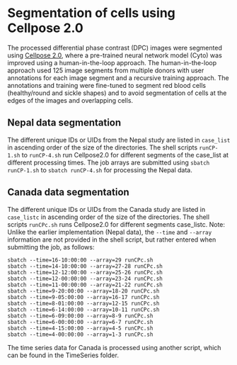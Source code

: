 # Segmentation of cells using Cellpose 2.0

The processed differential phase contrast (DPC) images were segmented using [Cellpose 2.0](https://www.nature.com/articles/s41592-022-01663-4), where a pre-trained neural network model (Cyto) was improved using a human-in-the-loop approach. The human-in-the-loop approach used 125 image segments from multiple donors with user annotations for each image segment and a recursive training approach. The annotations and training were fine-tuned to segment red blood cells (healthy/round and sickle shapes) and to avoid segmentation of cells at the edges of the images and overlapping cells.

## Nepal data segmentation
The different unique IDs or UIDs from the Nepal study are listed in `case_list` in ascending order of the size of the directories. The shell scripts `runCP-1.sh` to `runCP-4.sh` run Cellpose2.0 for different segments of the case_list at different processing times. The job arrays are submitted using `sbatch runCP-1.sh` to `sbatch runCP-4.sh` for processing the Nepal data. 

## Canada data segmentation
The different unique IDs or UIDs from the Canada study are listed in `case_listc` in ascending order of the size of the directories. The shell scripts `runCPc.sh` runs Cellpose2.0 for different segments case_listc. Note: Unlike the earlier implementation (Nepal data), the `--time` and `--array` information are not provided in the shell script, but rather entered when submitting the job, as follows:

```
sbatch --time=16-10:00:00 --array=29 runCPc.sh
sbatch --time=14-10:00:00 --array=27-28 runCPc.sh
sbatch --time=12-12:00:00 --array=25-26 runCPc.sh
sbatch --time=12-00:00:00 --array=23-24 runCPc.sh
sbatch --time=11-00:00:00 --array=21-22 runCPc.sh
sbatch --time=9-20:00:00 --array=18-20 runCPc.sh
sbatch --time=9-05:00:00 --array=16-17 runCPc.sh
sbatch --time=8-01:00:00 --array=12-15 runCPc.sh
sbatch --time=6-14:00:00 --array=10-11 runCPc.sh
sbatch --time=6-09:00:00 --array=8-9 runCPc.sh
sbatch --time=6-00:00:00 --array=6-7 runCPc.sh
sbatch --time=4-15:00:00 --array=4-5 runCPc.sh
sbatch --time=4-00:00:00 --array=1-3 runCPc.sh
```

The time series data for Canada is processed using another script, which can be found in the TimeSeries folder. 
